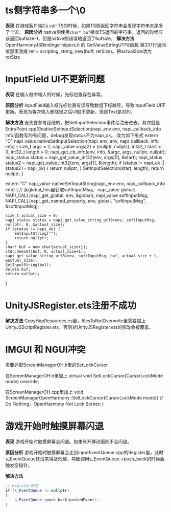 # ts侧字符串多一个\0
**表现**
在游戏客户端Cs call TS的时候，如果TS侧返回字符串会发现字符串末尾多了个\0。
**原因分析**
native侧使用`char* buf`接收TS返回的字符串。返回的时候应该返回bufsize-1，但是native侧错误地返回了bufsize。
**解决方法**
OpenHarmonyJSBindingsHelpers.h 的 GetValueStringUTF8函数 第337行返回值那里改成  ret = scripting_string_new(buff, retSize)。把actualSize改为retSize

# InputField UI不更新问题
**表现**
在输入框中输入的时候，光标位置存在异常。

**原因分析**
inputField输入框光标位置有误导致数组下标越界，导致InputField UI不更新。表现为每次输入删除键之后UI就不更新，但是Text是对的。

**解决方法**
首先要参考团结的，把SetInputSelection事件给注册进去。其次就是EntryPoint.cpp的nativeSetInputSelection(napi_env env, napi_callback_info info)函数写的有问题，debug发现status不为napi_ok。
改为如下形式
extern "C" napi_value nativeSetInputSelection(napi_env, env, napi_callback_info info)
{
    size_t argc = 2;
    napi_value args[2] = {nullptr, nullptr};
    int32_t start = 0;
    int32_t length = 0;
    napi_get_cb_info(env, info, &argc, args, nullptr, nullptr);
    napi_status status = napi_get_value_int32(env, args[0], &start);
    napi_status status2 = napi_get_value_int32(env, args[1], &length);
    if (status != napi_ok || status2 != napi_ok)
    {
        return nullptr;
    }
    SetInputSelection(start, length);
    return nullptr;
}

extern "C" napi_value nativeSetInputString(napi_env env, napi_callback_info info)
{   // 从global_this里获取softInputMsg。
    napi_value global;
    NAPI_CALL(napi_get_global, env, &global);
    napi_value softInputMsg;
    NAPI_CALL(napi_get_named_property, env, global, "softInputMsg", &softInputMsg);

    size_t actual_size = 0;
    napi_status status = napi_get_value_string_utf8(env, softInputMsg, nullptr, 0, &actual_size);
    if (status != napi_ok) {
        SetInputString("");
        return nullptr;
    }
    char* buf = new char[actual_size+1];
    std::memset(buf, 0, actual_size+1);
    napi_get_value_string_utf8(env, softInputMsg, buf, actual_size + 1, &actual_size);
    SetInputString(buf);
    delete buf;
    return nullptr;
}
# UnityJSRegister.ets注册不成功
**解决方法**
CopyHapResources.cs里，filesToNotOverwrite里需要加上UnityJSScriptRegister.ets。否则对UnityJSRegister.ets的修改会被覆盖。


# IMGUI 和 NGUI冲突
需要适配ScreenManagerOH.h里的SetLockCursor

在ScreenManagerOH.h里加上
virtual void SetLockCursor(CursorLockMode mode) override;

在ScreenManagerOH.cpp里加上
void ScreenManagerOpenHarmony::SetLockCursor(CursorLockMode mode){
    // Do Nothing，OpenHarmony Not Lock Screen
}

# 游戏开始时触摸屏幕闪退
**表现**
游戏开始时触摸屏幕会闪退。如果有开屏动画则不会闪退。

**原因分析**
游戏开始时触摸屏幕会走到InputEventQueue.cpp的Register里，此时s_EventQueue还没来得及创建，导致调用s_EventQueue->push_back的时候会触发空指针。

**解决方法**
```c++
// Register改成
if (s_EventQueue != nullptr)
{
    s_EventQueue->push_back(pushedEvent);
}
```